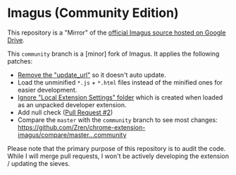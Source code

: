 # Imagus (Community Edition)

This repository is a "Mirror" of the [official Imagus source hosted on Google Drive](https://drive.google.com/drive/folders/0Bx8fnUCX4W2IaFVqdzRsNm9feG8).

This `community` branch is a [minor] fork of Imagus. It applies the following patches:

* [Remove the "update_url"](https://github.com/Zren/chrome-extension-imagus/commit/3974d88844ce044c0162e67247ac173f6cd488c9) so it doesn't auto update.
* Load the unminified `*.js` + `*.html` files instead of the minified ones for easier development.
* [Ignore "Local Extension Settings" folder](https://github.com/Zren/chrome-extension-imagus/commit/7ed81835b490fa0997a8accea95a442348e19cee) which is created when loaded as an unpacked developer extension.
* Add null check ([Pull Request #2](https://github.com/Zren/chrome-extension-imagus/pull/2))
* Compare the `master` with the `community` branch to see most changes:  
  https://github.com/Zren/chrome-extension-imagus/compare/master...community

Please note that the primary purpose of this repository is to audit the code. While I will merge pull requests, I won't be actively developing the extension / updating the sieves.

